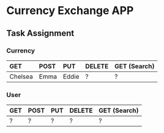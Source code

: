 # Currency Exchange APP

## Task Assignment

### Currency

| GET | POST | PUT | DELETE | GET (Search) |
| :-- | :-- | :-- | :--| :-- |
| Chelsea | Emma | Eddie | ? | ? |

### User

| GET | POST | PUT | DELETE | GET (Search) |
| :-- | :-- | :-- | :--| :-- |
| ? | ? | ? | ? | ? |